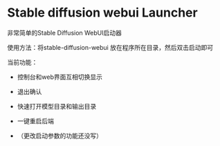 # Stable diffusion webui Launcher

非常简单的Stable Diffusion WebUI启动器

使用方法：将stable-diffusion-webui 放在程序所在目录，然后双击启动即可

当前功能：

- 控制台和web界面互相切换显示

- 退出确认

- 快速打开模型目录和输出目录

- 一键重启后端

- （更改启动参数的功能还没写）
